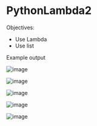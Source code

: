 # PythonLambda2

Objectives:
- Use Lambda
- Use list


Example output

![image](https://user-images.githubusercontent.com/97081479/183232588-cc8ecb95-4a62-4a52-b76e-9afc7a81e5cf.png)

![image](https://user-images.githubusercontent.com/97081479/183232600-acf8accd-cfac-4cd5-ab8f-28d121e8a1b2.png)

![image](https://user-images.githubusercontent.com/97081479/183232616-6dfce724-0782-4801-97eb-2f5d6b61999b.png)

![image](https://user-images.githubusercontent.com/97081479/183232625-f4be6711-37f5-4340-a5c9-bcb693b10fb3.png)

![image](https://user-images.githubusercontent.com/97081479/183232635-04865c5a-9aea-4953-b792-4544af9f86e1.png)

